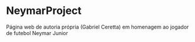 # NeymarProject
 Página web de autoria própria (Gabriel Ceretta) em homenagem ao jogador de futebol Neymar Junior
